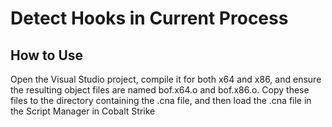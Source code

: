 # Detect Hooks in Current Process



## How to Use

Open the Visual Studio project, compile it for both x64 and x86, and ensure the resulting object files are named bof.x64.o and bof.x86.o. Copy these files to the directory containing the .cna file, and then load the .cna file in the Script Manager in Cobalt Strike
